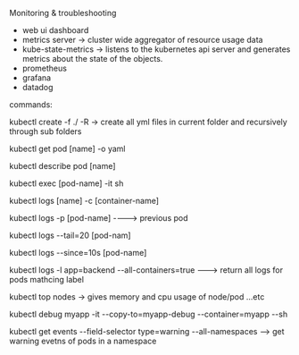 Monitoring & troubleshooting

- web ui dashboard
- metrics server -> cluster wide aggregator of resource usage data
- kube-state-metrics -> listens to the kubernetes api server and generates metrics about the state of the objects.
- prometheus
- grafana
- datadog

commands:

kubectl create -f ./ -R -> create all yml files in current folder and recursively through sub folders

kubectl get pod [name] -o yaml

kubectl describe pod [name]

kubectl exec [pod-name] -it sh

kubectl logs [name] -c [container-name]

kubectl logs -p [pod-name] ----> previous pod

kubectl logs --tail=20 [pod-nam]

kubectl logs --since=10s [pod-name]

kubectl logs -l app=backend --all-containers=true  ---> return all logs for pods mathcing label

kubectl top nodes  -> gives memory and cpu usage of node/pod ...etc

kubectl debug myapp -it --copy-to=myapp-debug --container=myapp --sh

kubectl get events --field-selector type=warning --all-namespaces   --> get warning evetns of pods in a namespace
